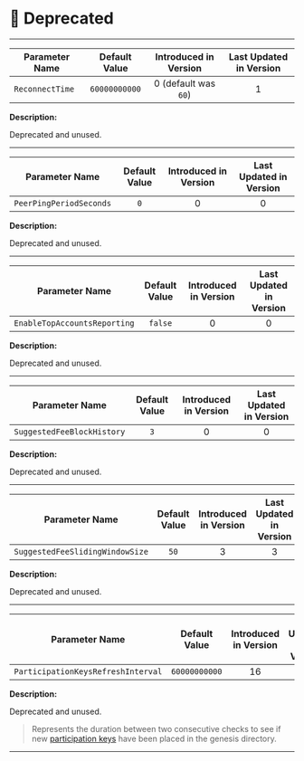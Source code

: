 # 🚫 Deprecated

---

| Parameter Name  | Default Value | Introduced in Version | Last Updated in Version |
|-----------------|:-------------:|:---------------------:|:-----------------------:|
| `ReconnectTime` | `60000000000` | 0 (default was `60`)  |            1            |

**Description:**

Deprecated and unused.

---

| Parameter Name          | Default Value | Introduced in Version | Last Updated in Version |
|-------------------------|:-------------:|:---------------------:|:-----------------------:|
| `PeerPingPeriodSeconds` |      `0`      |           0           |            0            |

**Description:**

Deprecated and unused.

---

| Parameter Name               | Default Value | Introduced in Version | Last Updated in Version |
|------------------------------|:-------------:|:---------------------:|:-----------------------:|
| `EnableTopAccountsReporting` |    `false`    |           0           |            0            |

**Description:**

Deprecated and unused.

---

| Parameter Name             | Default Value | Introduced in Version | Last Updated in Version |
|----------------------------|:-------------:|:---------------------:|:-----------------------:|
| `SuggestedFeeBlockHistory` |      `3`      |           0           |            0            |

**Description:**

Deprecated and unused.

---

| Parameter Name                  | Default Value | Introduced in Version | Last Updated in Version |
|---------------------------------|:-------------:|:---------------------:|:-----------------------:|
| `SuggestedFeeSlidingWindowSize` |     `50`      |           3           |            3            |

**Description:**

Deprecated and unused.

---

| Parameter Name                     | Default Value | Introduced in Version | Last Updated in Version |
|------------------------------------|:-------------:|:---------------------:|:-----------------------:|
| `ParticipationKeysRefreshInterval` | `60000000000` |          16           |           16            |

**Description:**

Deprecated and unused.

> Represents the duration between two consecutive checks to see if new [participation keys](../../keys/keys-participation.md)
> have been placed in the genesis directory.

---
